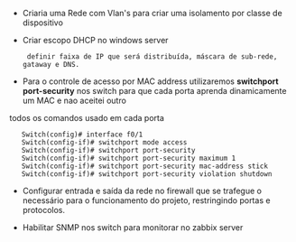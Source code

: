 - Criaria uma Rede com  Vlan's para criar uma isolamento por classe de dispositivo

- Criar escopo DHCP no windows server


       definir faixa de IP que será distribuída, máscara de sub-rede, gataway e DNS.

- Para o controle de acesso por MAC address utilizaremos **switchport port-security** nos switch para que cada porta aprenda dinamicamente um MAC e nao aceitei outro

todos os comandos usado em cada porta

       Switch(config)# interface f0/1
       Switch(config-if)# switchport mode access
       Switch(config-if)# switchport port-security
       Switch(config-if)# switchport port-security maximum 1
       Switch(config-if)# switchport port-security mac-address stick
       Switch(config-if)# switchport port-security violation shutdown


- Configurar entrada e saída da rede no firewall que se trafegue o necessário para o funcionamento do projeto, restringindo portas e protocolos.


- Habilitar SNMP nos switch para monitorar no zabbix server